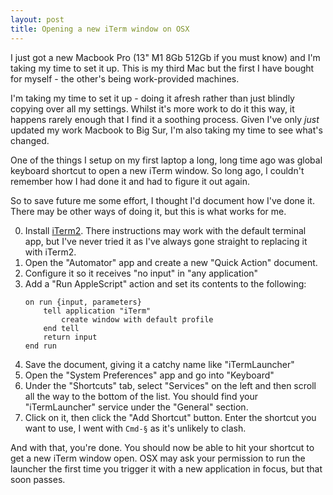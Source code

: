 ```yaml
---
layout: post
title: Opening a new iTerm window on OSX
---
```


I just got a new Macbook Pro (13" M1 8Gb 512Gb if you must know) and I'm taking
my time to set it up. This is my third Mac but the first I have bought for myself - the other's being
work-provided machines.

I'm taking my time to set it up - doing it afresh rather than just blindly copying
over all my settings. Whilst it's more work to do it this way, it happens rarely
enough that I find it a soothing process. Given I've only *just* updated my work
Macbook to Big Sur, I'm also taking my time to see what's changed.

One of the things I setup on my first laptop a long, long time ago was global
keyboard shortcut to open a new iTerm window. So long ago, I couldn't remember
how I had done it and had to figure it out again.

So to save future me some effort, I thought I'd document how I've done it. There
may be other ways of doing it, but this is what works for me.


0. Install [iTerm2](https://iterm2.com/). There instructions may work with the default
   terminal app, but I've never tried it as I've always gone straight to replacing it
   with iTerm2.
1. Open the "Automator" app and create a new "Quick Action" document.
2. Configure it so it receives "no input" in "any application"
3. Add a "Run AppleScript" action and set its contents to the following:
    ```
    on run {input, parameters}
        tell application "iTerm"
            create window with default profile
        end tell
        return input
    end run
    ```
4. Save the document, giving it a catchy name like "iTermLauncher"
5. Open the "System Preferences" app and go into "Keyboard"
6. Under the "Shortcuts" tab, select "Services" on the left and then scroll all
   the way to the bottom of the list. You should find your "iTermLauncher" service
   under the "General" section.
7. Click on it, then click the "Add Shortcut" button. Enter the shortcut you want to use,
   I went with `Cmd-§` as it's unlikely to clash.

And with that, you're done. You should now be able to hit your shortcut to get
a new iTerm window open. OSX may ask your permission to run the launcher the first
time you trigger it with a new application in focus, but that soon passes.
